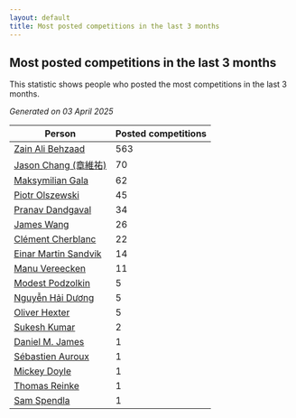```yaml
---
layout: default
title: Most posted competitions in the last 3 months
---
```

## Most posted competitions in the last 3 months
This statistic shows people who posted the most competitions in the last 3 months.

*Generated on 03 April 2025*

| Person | Posted competitions |
| --- | --- |
| [Zain Ali Behzaad](https://www.worldcubeassociation.org/persons/2019BEHZ01) | 563 |
| [Jason Chang (章維祐)](https://www.worldcubeassociation.org/persons/2023CHAN15) | 70 |
| [Maksymilian Gala](https://www.worldcubeassociation.org/persons/2022GALA01) | 62 |
| [Piotr Olszewski](https://www.worldcubeassociation.org/persons/2013OLSZ02) | 45 |
| [Pranav Dandgaval](https://www.worldcubeassociation.org/persons/2017DAND01) | 34 |
| [James Wang](https://www.worldcubeassociation.org/persons/2015WANG87) | 26 |
| [Clément Cherblanc](https://www.worldcubeassociation.org/persons/2014CHER05) | 22 |
| [Einar Martin Sandvik](https://www.worldcubeassociation.org/persons/2018SAND22) | 14 |
| [Manu Vereecken](https://www.worldcubeassociation.org/persons/2010VERE01) | 11 |
| [Modest Podzolkin](https://www.worldcubeassociation.org/persons/2017PODZ01) | 5 |
| [Nguyễn Hải Dương](https://www.worldcubeassociation.org/persons/2018DUON07) | 5 |
| [Oliver Hexter](https://www.worldcubeassociation.org/persons/2022HEXT01) | 5 |
| [Sukesh Kumar](https://www.worldcubeassociation.org/persons/2017KUMA30) | 2 |
| [Daniel M. James](https://www.worldcubeassociation.org/persons/2012JAME04) | 1 |
| [Sébastien Auroux](https://www.worldcubeassociation.org/persons/2008AURO01) | 1 |
| [Mickey Doyle](https://www.worldcubeassociation.org/persons/2021DOYL02) | 1 |
| [Thomas Reinke](https://www.worldcubeassociation.org/persons/2018REIN04) | 1 |
| [Sam Spendla](https://www.worldcubeassociation.org/persons/2015SPEN01) | 1 |
